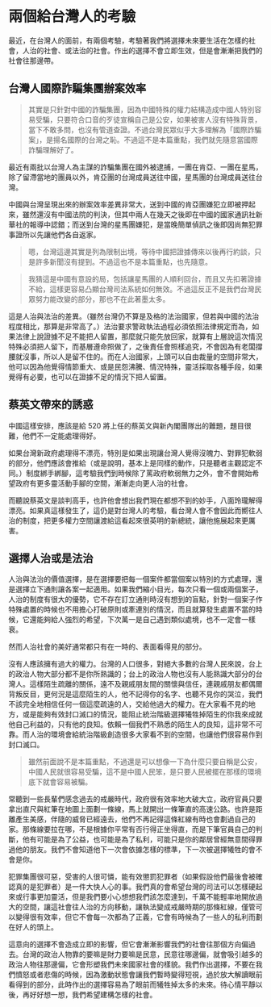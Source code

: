 # 兩個給台灣人的考驗

最近，在台灣人的面前，有兩個考驗，考驗著我們將選擇未來要生活在怎樣的社會，人治的社會、或法治的社會。作出的選擇不會立即生效，但是會漸漸把我們的社會往那邊帶。

## 台灣人國際詐騙集團辦案效率

> 其實是只針對中國的詐騙集團，因為中國特殊的權力結構造成中國人特別容易受騙，只要符合口音的歹徒宣稱自己是公安，如果被害人沒有特殊背景，當下不敢多問，也沒有管道查證。不過台灣民眾似乎大多理解為「國際詐騙案」，是揚名國際的台灣之恥。不過這不是本篇重點，我們就先隨意當國際詐騙理解好了。

最近有兩批以台灣人為主謀的詐騙集團在國外被逮捕，一團在肯亞、一團在星馬，除了留滯當地的團員以外，肯亞團的台灣成員送往中國，星馬團的台灣成員送往台灣。

中國與台灣呈現出來的辦案效率差異非常大，送到中國的肯亞團嫌犯立即被押起來，雖然還沒有中國法院的判決，但其中兩人在幾天之後即在中國的國家通訊社新華社的報導中認錯；而送到台灣的星馬團嫌犯，是當晚簡單偵訊之後即因尚無犯罪事證所以先讓他們各自返家。

> 嗯，台灣這邊其實是列為限制出境，等待中國把證據傳來以後再行約談，只是許多新聞沒有提到。不過這也不是本篇重點，也先隨意。

> 我猜這是中國有意設的局，包括讓星馬團的人順利回台，而且又先扣著證據不給，這樣更容易凸顯台灣司法系統如何無效。不過這反正不是我們台灣民眾努力能改變的部分，那也不在此著墨太多。

這是人治與法治的差異。（雖然台灣仍不算是及格的法治國家，但若與中國的法治程度相比，那算是非常高了。）法治要求警政執法過程必須依照法律規定而為，如果法律上說證據不足不能把人留置，那麼就只能先放回家，就算有上層說這次情況特殊必須把人留下，而基層遵命照做了，之後責任會照樣追究，不會因為有老闆撐腰就沒事，所以人是留不住的。而在人治國家，上頭可以自由裁量的空間非常大，他可以因為他覺得情節重大、或是民怨沸騰、情況特殊，靈活採取各種手段，如果覺得有必要，也可以在證據不足的情況下把人留置。


## 蔡英文帶來的誘惑

中國這樣安排，應該是給 520 將上任的蔡英文與新內閣團隊出的難題，題目很難，他們不一定能處理得好。

如果台灣新政府處理得不漂亮，特別是如果出現讓台灣人覺得沒魄力、對罪犯軟弱的部分，他們應該會推給（或是說明，基本上是同樣的動作，只是聽者主觀認定不同。）制度綁手綁腳，這考驗我們到時候除了罵政府軟弱無力之外，會不會開始希望政府有更多靈活動手腳的空間，漸漸走向更人治的社會。

而聽說蔡英文是談判高手，也許他會想出我們現在都想不到的妙手，八面玲瓏解得漂亮。如果真這樣發生了，這仍是對台灣人的考驗，看台灣人會不會因此而嚮往人治的制度，把更多權力空間讓渡給這看起來很英明的新總統，讓他施展起來更厲害。


## 選擇人治或是法治

人治與法治的價值選擇，是在選擇要把每一個案件都當個案以特別的方式處理，還是選擇立下通則讓各案一起適用。如果我們縮小目光，每次只看一個或兩個案子，人治的制度有很大的優勢，它不存在訂立通則時沒有想到的盲點，針對一個案子作特殊處置的時候也不用擔心打破原則或牽連別的情況，而且就算發生處置不當的時候，它還能夠給人強烈的希望，下次萬一是自己遇到類似處境，也不一定會一樣衰。

然而人治社會的美好通常都只有在一時的、表面看得見的部分。

沒有人應該擁有過大的權力。台灣的人口很多，對絕大多數的台灣人民來說，台上的政治人物大部分都不是你所熟識的；台上的政治人物也沒有人能熟識大部分的台灣人。這樣陌生疏離的關係，遠不及親戚朋友間的關懷與信任，連親戚朋友都偶爾背叛反目，更何況是這麼陌生的人，他不記得你的名字、也聽不見你的哭泣，我們不該完全地相信任何一個這麼疏遠的人，交給他過大的權力。在大家看不見的地方，或是能夠有效封口滅口的情況，能阻止統治階級選擇犧牲掉陌生的你我來成就他自己利益的，只有他的良知。依賴一個我們不熟悉的陌生人的良知，這非常不可靠。而人治的環境會給統治階級創造很多大家看不到的空間，也讓他們很容易作到封口滅口。

> 雖然前面說不是本篇重點，不過還是可以想像一下為什麼只要自稱是公安，中國人民就很容易受騙，這不是中國人民笨，是只要人民被擺在那樣的環境底下就會容易被騙。

常聽到一些長輩們感念過去的戒嚴時代，政府很有效率地大破大立，政府官員只要拿出直尺與紅筆在地圖上面劃一條線，馬上就開出一條筆直的高速公路。也許是距離產生美感，伴隨的威脅已經遠去，他們不再記得這條紅線有時也會劃過自己的家。那條線要拉在哪，不是根據你平常有否行得正坐得直，而是下筆官員自己的判斷，他有可能是為了公益，也可能是為了私利，可能只是你的鄰居曾經無意間得罪過他的朋友。我們不會知道他下一次會依據怎樣的標準，下一次被選擇犧牲的會不會是你。

犯罪集團很可惡，受害的人很可憐，能有效懲罰犯罪者（如果假設他們最後會被確認真的是犯罪者）是一件大快人心的事。我們真的會希望台灣的司法可以怎樣硬起來或行事更加靈活，但是我們要小心想想我們該怎麼達到，千萬不能輕率地開放過大的空間，讓這社會往人治的方向移動，讓執法變成戒嚴時期的那條紅線，僅管可以變得很有效率，但它不會每一次都為了正義，它會有時候為了一些人的私利而劃在好人的頭上。

這意向的選擇不會造成立即的影響，但它會漸漸影響我們的社會往那個方向偏過去。台灣的政治人物靠的要嘛是財力要嘛是民意，民意往哪邊偏，就會吸引越多的政治人物往那邊偏，它會形塑我們未來國家社會的樣貌。我們作出選擇，不要在我們憤怒或者悲傷的時候，因為激動狀態會讓我們暫時變得短視，過於放大解讀眼前看得到的部分，此時作出的選擇容易為了眼前而犧牲掉太多的未來。待心情平靜以後，再好好想一想，我們希望建構怎樣的社會。
